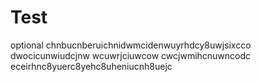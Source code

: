 # Test
optional
chnbucnberuichnidwmcidenwuyrhdcy8uwjsixcco
dwocicunwiudcjnw
wcuwrjciuwcow
cwcjwmihcnuwncodc
eceirhnc8yuerc8yehc8uheniucnh8uejc
